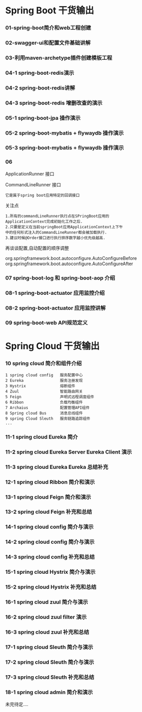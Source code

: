 # Spring Boot 干货输出

### 01-spring-boot简介和web工程创建

### 02-swagger-ui和配置文件基础讲解 

### 03-利用maven-archetype插件创建模板工程

### 04-1 spring-boot-redis演示 

### 04-2 spring-boot-redis讲解 

### 04-3 spring-boot-redis 增删改查的演示

### 05-1 spring-boot-jpa 操作演示

### 05-2 spring-boot-mybatis + flywaydb 操作演示

### 05-3 spring-boot-mybatis + flywaydb 操作演示

### 06 
ApplicationRunner 接口

CommandLineRunner 接口
    
    它是属于spring boot应用特定的回调接口
关注点
        
    1.所有的commandLineRunner执行点在SPringBoot应用的
    ApplicationContext完成初始化工作之后.
    2.只要是定义在当前springBoot应用ApplicationContext上下午
    中的任何形式注入的CommandLineRunner都会被加载执行.
    3.建议时候@Order接口进行执行排序数字越小优先级越高.
    
再谈谈配置,自动配置的顺序调整

org.springframework.boot.autoconfigure.AutoConfigureBefore
org.springframework.boot.autoconfigure.AutoConfigureAfter

### 07 spring-boot-log 和 spring-boot-aop 介绍

### 08-1 spring-boot-actuator 应用监控介绍

### 08-2 spring-boot-actuator 应用监控讲解

### 09 spring-boot-web API规范定义

# Spring Cloud 干货输出

### 10 spring cloud 简介和组件介绍

    1 spring cloud config   服务配置中心
    2 Eureka                服务注册发现
    3 Hystrix               熔断组件
    4 Zuul                  智能路由网关
    5 Feign                 声明式远程调度组件
    6 Ribbon                负载均衡组件
    7 Archaius              配置管理API组件
    8 Spring cloud Bus      消息总线组件
    9 spring Cloud Sleuth   服务链路追踪组件
    ...

### 11-1 spring cloud Eureka 简介

### 11-2 spring cloud Eureka Server Eureka Client 演示

### 11-3 spring cloud Eureka Eureka 总结补充

### 12-1 spring cloud Ribbon 简介和演示

### 13-1 spring cloud Feign 简介和演示

### 13-2 spring cloud Feign 补充和总结

### 14-1 spring cloud config 简介与演示

### 14-2 spring cloud config 简介与演示

### 14-3 spring cloud config 补充和总结

### 15-1 spring cloud Hystrix 简介与演示

### 15-2 spring cloud Hystrix 补充和总结

### 16-1 spring cloud zuul 简介与演示

### 16-2 spring cloud zuul filter 演示

### 16-3 spring cloud zuul 补充和总结

### 17-1 spring cloud Sleuth 简介与演示

### 17-2 spring cloud Sleuth 简介与演示

### 17-3 spring cloud Sleuth 补充和总结

### 18-1 spring cloud admin 简介和演示

未完待定....



























